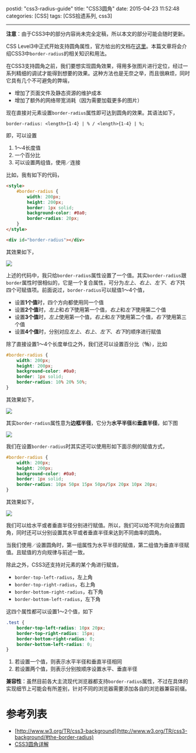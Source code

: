 postid: "css3-radius-guide"
title: "CSS3圆角"
date: 2015-04-23 11:52:48
categories: [CSS]
tags: [CSS拾遗系列, css3]

---

**注意**：由于CSS3中的部分内容尚未完全定稿，所以本文的部分可能会随时更新。

CSS Level3中正式开始支持圆角属性，官方给出的文档在[这里](http://www.w3.org/TR/css3-background/#the-border-radius)。本篇文章将会介绍CSS3中`border-radius`的相关知识和用法。

在CSS3支持圆角之前，我们要想实现圆角效果，得用多张图片进行定位，经过一系列精细的调试才能得到想要的效果。这种方法也是无奈之举，而且很麻烦，同时它具有几个不可避免的弊端，

- 增加了页面文件及静态资源的维护成本
- 增加了额外的网络带宽消耗（因为需要加载更多的图片）

现在直接对元素设置`border-radius`属性即可达到圆角的效果。其语法如下，

```
border-radius: <length>{1-4} | % / <length>{1-4} | %;
```

即，可以设置

1. 1～4长度值
2. 一个百分比
3. 可以设置两组值，使用`／`连接

比如，我有如下的代码，

```html
<style>
    #border-radius {
        width: 200px;
        height: 200px;
        border: 1px solid;
        background-color: #0a0;
        border-radius: 20px;
    }
</style>

<div id="border-radius"></div>
```

其效果如下，

![](http://7xkwt1.com1.z0.glb.clouddn.com/CSS3圆角-001.png)

上述的代码中，我只给`border-radius`属性设置了一个值。其实`border-radius`跟`border`属性时很相似的，它是一个复合属性，可分为*左上*、*右上*、*左下*、*右下*共四个可赋值项。前面说过，`border-radius`可以赋值1～4个值，

- 设置**1个值**时，四个方向都使用同一个值
- 设置**2个值**时，*左上*和*右下*使用第一个值，*右上*和*左下*使用第二个值
- 设置**3个值**时，*左上*使用第一个值，*右上*和*左下*使用第二个值，*右下*使用第三个值
- 设置**4个值**时，分别对应*左上*、*右上*、*左下*、*右下*的顺序进行赋值

除了直接设置1～4个长度单位之外，我们还可以设置百分比（**％**），比如

```css
#border-radius {
    width: 200px;
    height: 200px;
    background-color: #0a0;
    border: 1px solid;
    border-radius: 10% 20% 50%;
}
```

其效果如下，

![](http://7xkwt1.com1.z0.glb.clouddn.com/CSS3圆角-002.png)

其实`border-radius`属性意为**边框半径**，它分为**水平半径**和**垂直半径**，如下图

![](http://7xkwt1.com1.z0.glb.clouddn.com/CSS3圆角-003.png)


我们在设置`border-radius`时其实还可以使用形如下面示例的赋值方式，

```css
#border-radius {
    width: 200px;
    height: 200px;
    background-color: #0a0;
    border: 1px solid;
    border-radius: 10px 50px 15px 50px/5px 20px 10px 20px;
}
```

其效果如下，

![](http://7xkwt1.com1.z0.glb.clouddn.com/CSS3圆角-004.png)

我们可以给水平或者垂直半径分别进行赋值。所以，我们可以给不同方向设置圆角，同时还可以分别设置其水平或者垂直半径来达到不同曲率的圆角。

当我们使用`／`设置圆角时，第一组属性为水平半径的赋值，第二组值为垂直半径赋值。且赋值的方向规律与前述一致。


除此之外，CSS3还支持对元素的某个角进行赋值，

- `border-top-left-radius`，左上角
- `border-top-right-radius`，右上角
- `border-bottom-right-radius`，右下角
- `border-bottom-left-radius`，左下角

这四个属性都可以设置1～2个值，如下

```css
.test {
    border-top-left-radius: 10px 20px;
    border-top-right-radius: 15px;
    border-bottom-right-radius: 0;
    border-bottom-left-radius: 0;
}
```

1. 若设置一个值，则表示水平半径和垂直半径相同
2. 若设置两个值，则表示分别按顺序设置水平、垂直半径



**兼容性**：虽然目前各大主流现代浏览器都支持`border-radius`属性，不过在具体的实现细节上可能会有所差别，针对不同的浏览器需要添加各自的浏览器兼容前缀。




# 参考列表

- [http://www.w3.org/TR/css3-background](http://www.w3.org/TR/css3-background/#the-border-radius)
- [CSS3圆角详解](http://www.ruanyifeng.com/blog/2010/12/detailed_explanation_of_css3_rounded_corners.html)



